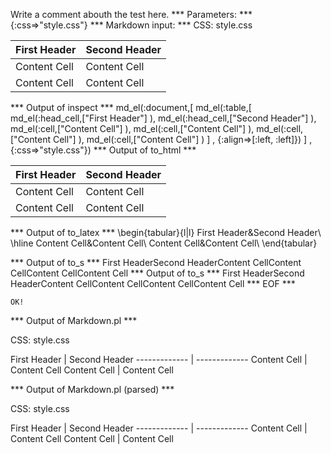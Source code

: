 Write a comment abouth the test here.
*** Parameters: ***
{:css=>"style.css"}
*** Markdown input: ***
CSS: style.css

First Header  | Second Header
------------- | -------------
Content Cell  | Content Cell
Content Cell  | Content Cell

*** Output of inspect ***
md_el(:document,[
	md_el(:table,[
		md_el(:head_cell,["First Header"] ),
		 md_el(:head_cell,["Second Header"] ),
		 md_el(:cell,["Content Cell"] ),
		 md_el(:cell,["Content Cell"] ),
		 md_el(:cell,["Content Cell"] ),
		 md_el(:cell,["Content Cell"] )
	] , {:align=>[:left, :left]})
] , {:css=>"style.css"})
*** Output of to_html ***

<table>
<thead>
<tr><th>First Header</th><th>Second Header</th></tr>
</thead>
<tbody>
<tr>
<td style='text-align: left;'>Content Cell</td>

<td style='text-align: left;'>Content Cell</td>
</tr>

<tr>
<td style='text-align: left;'>Content Cell</td>

<td style='text-align: left;'>Content Cell</td>
</tr>
</tbody></table>

*** Output of to_latex ***
\begin{tabular}{l|l}
First Header&Second Header\\
\hline 
Content Cell&Content Cell\\
Content Cell&Content Cell\\
\end{tabular}


*** Output of to_s ***
First HeaderSecond HeaderContent CellContent CellContent CellContent Cell
*** Output of to_s ***
First HeaderSecond HeaderContent CellContent CellContent CellContent Cell
*** EOF ***



	OK!



*** Output of Markdown.pl ***
<p>CSS: style.css</p>

<p>First Header  | Second Header
------------- | -------------
Content Cell  | Content Cell
Content Cell  | Content Cell</p>

*** Output of Markdown.pl (parsed) ***
<p>CSS: style.css</p
   ><p>First Header  | Second Header
------------- | -------------
Content Cell  | Content Cell
Content Cell  | Content Cell</p
 >